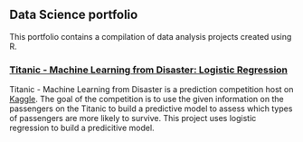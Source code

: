 ## Data Science portfolio

This portfolio contains a compilation of data analysis projects created using R. 

### [Titanic - Machine Learning from Disaster: Logistic Regression](https://l-zou.github.io/titanic.html)

Titanic - Machine Learning from Disaster is a prediction competition host on [Kaggle](https://www.kaggle.com/c/titanic). The goal of the competition is to use the given information on the passengers on the Titanic to build a predictive model to assess which types of passengers are more likely to survive. This project uses logistic regression to build a predicitive model. 
